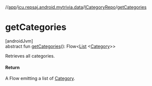 //[app](../../../index.md)/[icu.repsaj.android.mytrivia.data](../index.md)/[ICategoryRepo](index.md)/[getCategories](get-categories.md)

# getCategories

[androidJvm]\
abstract fun [getCategories](get-categories.md)():
Flow&lt;[List](https://kotlinlang.org/api/latest/jvm/stdlib/kotlin.collections/-list/index.html)
&lt;[Category](../../icu.repsaj.android.mytrivia.model/-category/index.md)&gt;&gt;

Retrieves all categories.

#### Return

A Flow emitting a list of [Category](../../icu.repsaj.android.mytrivia.model/-category/index.md).
